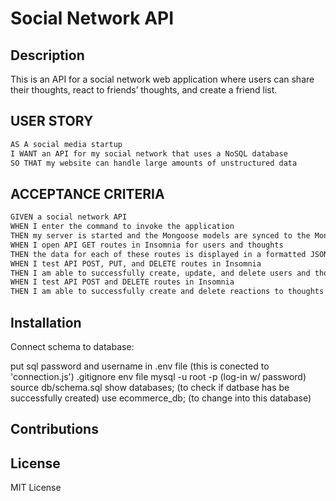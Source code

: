 # Social Network API

## Description
This is an API for a social network web application where users can share their thoughts, react to friends’ thoughts, and create a friend list. 

## USER STORY
```md
AS A social media startup
I WANT an API for my social network that uses a NoSQL database
SO THAT my website can handle large amounts of unstructured data
```
## ACCEPTANCE CRITERIA
```md
GIVEN a social network API
WHEN I enter the command to invoke the application
THEN my server is started and the Mongoose models are synced to the MongoDB database
WHEN I open API GET routes in Insomnia for users and thoughts
THEN the data for each of these routes is displayed in a formatted JSON
WHEN I test API POST, PUT, and DELETE routes in Insomnia
THEN I am able to successfully create, update, and delete users and thoughts in my database
WHEN I test API POST and DELETE routes in Insomnia
THEN I am able to successfully create and delete reactions to thoughts and add and remove friends to a user’s friend list
```

## Installation
 Connect schema to database:

 put sql password and username in .env file (this is conected to 'connection.js')
 .gitignore env file
 mysql -u root -p (log-in w/ password)
 source db/schema.sql
 show databases; (to check if datbase has be successfully created)
 use ecommerce_db; (to change into this database)

## Contributions


## License

MIT License